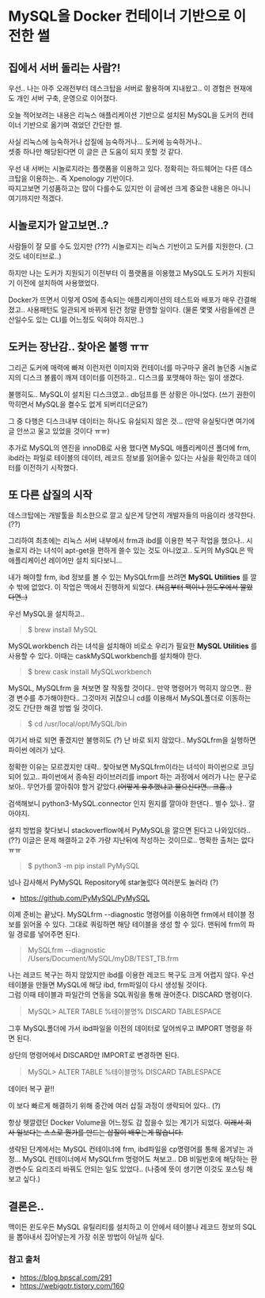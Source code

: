 # MySQL을 Docker 컨테이너 기반으로 이전한 썰

## 집에서 서버 돌리는 사람?!
우선.. 나는 아주 오래전부터 데스크탑을 서버로 활용하며 지내왔고.. 이 경험은 현재에도 개인 서버 구축, 운영으로 이어졌다.  

오늘 적어보려는 내용은 리눅스 애플리케이션 기반으로 설치된 MySQL을 도커의 컨테이너 기반으로 옮기며 겪었던 간단한 썰.

사실 리눅스에 능숙하거나 삽질에 능숙하거나... 도커에 능숙하거나..  
셋중 하나만 해당된다면 이 글은 큰 도움이 되지 못할 것 같다.

우선 내 서버는 시놀로지라는 플랫폼을 이용하고 있다.  정확히는 하드웨어는 다른 데스크탑을 이용하는.. 즉 Xpenology 기반이다.   
따지고보면 기성품하고는 많이 다를수도 있지만 이 글에선 크게 중요한 내용은 아니니 여기까지만 적겠다.  

## 시놀로지가 알고보면..?

사람들이 잘 모를 수도 있지만 (???) 시놀로지는 리눅스 기반이고 도커를 지원한다. (그것도 네이티브로..)  

하지만 나는 도커가 지원되기 이전부터 이 플랫폼을 이용했고 MySQL도 도커가 지원되기 이전에 설치하여 사용했었다.  

Docker가 뜨면서 이렇게 OS에 종속되는 애플리케이션의 테스트와 배포가 매우 간결해졌고.. 사용패턴도 일관되게 바뀌게 된건 정말 환영할 일이다. (물론 몇몇 사람들에겐 큰 산일수도 있는 CLI를 어느정도 익혀야 하지만..)

## 도커는 장난감.. 찾아온 불행 ㅠㅠ

그리곤 도커에 매력에 빠져 이런저런 이미지와 컨테이너를 마구마구 올려 놀던중 시놀로지의 디스크 볼륨이 깨져 데이터를 이전하고.. 디스크를 포맷해야 하는 일이 생겼다. 

불행히도.. MySQL이 설치된 디스크였고.. db덤프를 뜬 상황은 아니었다. (쓰기 권한이 막히면서  MySQL을 켤수도 없게 되버리더군요?)

그 중 다행은 디스크내부 데이터는 하나도 유실되지 않은 것... (만약 유실됫다면 여기에 글 안쓰고 울고 있었을 것이다 ㅠㅠ)


추가로 MySQL의 엔진을 innoDB로 사용 했다면 MySQL 애플리케이션 폴더에 frm, ibd라는 파일로 테이블의 데이터,  레코드 정보를 읽어올수 있다는 사실을 확인하고 데이터를 이전하기 시작했다.

## 또 다른 삽질의 시작

데스크탑에는 개발툴을 최소한으로 깔고 싶은게 당연히 개발자들의 마음이라 생각한다. (??)  

그리하여 최초에는 리눅스 서버 내부에서 frm과 ibd를 이용한 복구 작업을 했으나.. 시놀로지 라는 녀석이 apt-get을 편하게 쓸수 있는 것도 아니었고.. 도커의 MySQL은 딱 애플리케이션 레이어만 설치 되다보니... 

내가 해야할 frm, ibd 정보를 볼 수 있는 MySQLfrm를 쓰려면 **MySQL Utilities** 를 깔 수 밖에 없었다. 이 작업은 맥에서 진행하게 되었다. ~~(처음부터 맥이나 윈도우에서 깔았다면..)~~

우선 MySQL을 설치하고..

> $ brew install MySQL

MySQLworkbench 라는 녀석을 설치해야 비로소 우리가 필요한 **MySQL Utilities** 를 사용할 수 있다.
이때는 caskMySQLworkbench를 설치해야 한다. 

> $ brew cask install MySQLworkbench


MySQL, MySQLfrm 을 쳐보면 잘 작동할 것이다.. 만약 명령어가 먹히지 않으면.. 환경 변수를 추가해야한다.. 그것마저 귀찮으니 cd를 이용해서 MySQL폴더로 이동하는 것도 간단한 해결 방법 일 것이다.

> $ cd /usr/local/opt/MySQL/bin

여기서 바로 되면 좋겠지만 불행히도 (?) 난 바로 되지 않았다.. MySQLfrm을 실행하면 파이썬 에러가 났다.  

정확한 이유는 모르겠지만 대략.. 찾아보면 MySQLfrm이라는 녀석이 파이썬으로 코딩되어 있고.. 파이썬에서 종속된 라이브러리를 import 하는 과정에서 에러가 나는 문구로 보아.. 무언가를 깔아줘야 할거 같았다.~~(어떻게 유추했냐고 물으신다면.. 크흠..)~~  

검색해보니 python3-MySQL.connector 인지 뭔지를 깔아야 한댄다.. 별수 있나.. 깔아야지.

설치 방법을 찾다보니 stackoverflow에서 PyMySQL을 깔으면 된다고 나와있더라..(??) 이글은 문제 해결하고 2주 가량 지난뒤에 작성하는 것이므로.. 명확한 출처는 없다 ㅠㅠ

> $ python3 -m pip install PyMySQL

넘나 감사해서 PyMySQL Repository에 star눌렀다 여러분도 눌러라 (?)
 - https://github.com/PyMySQL/PyMySQL

이제 준비는 끝났다. MySQLfrm --diagnostic 명령어를 이용하면 frm에서 테이블 정보를 읽어올 수 있다. 그대로 쿼링하면 해당 테이블을 생성 할 수 있다. 맨뒤에 frm의 파일 경로를 넣어주면 된다.

> MySQLfrm --diagnostic /Users/Document/MySQL/myDB/TEST_TB.frm 

나는 레코드 복구는 하지 않았지만 ibd를 이용한 레코드 복구도 크게 어렵지 않다. 우선 테이블을 만들면 MySQL에 해당 ibd, frm파일이 다시 생성될 것이다.  
그럼 이때 테이블과 파일간의 연동을 SQL쿼링을 통해 끊어준다. DISCARD 명령이다.

> MySQL> ALTER TABLE %테이블명% DISCARD TABLESPACE

그후 MySQL폴더에 가서 ibd파일을 이전의 데이터로 덮어씌우고 IMPORT 명령을 하면 된다.  

상단의 명령어에서 DISCARD만 IMPORT로 변경하면 된다.

> MySQL> ALTER TABLE %테이블명% DISCARD TABLESPACE


데이터 복구 끝!!



이 보다 빠르게 해결하기 위해 중간에 여러 삽질 과정이 생략되어 있다.. (?)  

항상 헷깔렸던 Docker Volume을 어느정도 감 잡을수 있는 계기가 되었다. ~~이래서 회사 일보다는 스스로 뭔가를 만드는 삽질이 배우는게 많습니다.~~  

생략된 단계에서는 MySQL 컨테이너에 frm, ibd파일을 cp명령어를 통해 옮겨넣는 과정...  MySQL 컨테이너에서 MySQLfrm 명령어도 쳐보고.. DB 비밀번호에 해당하는 환경변수도 요리조리 바꿔도 안되는 일도 있었다.. (나중에 뜻이 생기면 이것도 포스팅 해보고 싶다.)  

## 결론은..

맥이든 윈도우든 MySQL 유틸리티를 설치하고 이 안에서 테이블나 레코드 정보의 SQL을 뽑아내서 집어넣는게 가장 쉬운 방법이 아닐까 싶다.


### 참고 출처
  - https://blog.bpscal.com/291
  - https://webigotr.tistory.com/160